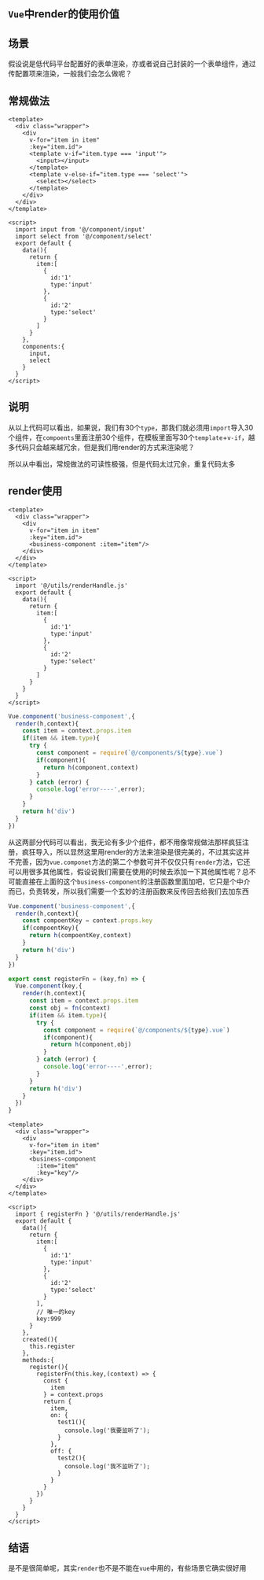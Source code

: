 ## `Vue`中render的使用价值

## 场景

假设说是低代码平台配置好的表单渲染，亦或者说自己封装的一个表单组件，通过传配置项来渲染，一般我们会怎么做呢？

## 常规做法

```vue
<template>
  <div class="wrapper">
    <div  
      v-for="item in item"
      :key="item.id">
      <template v-if="item.type === 'input'">
        <input></input>
      </template>
      <template v-else-if="item.type === 'select'">
        <select></select>
      </template>
    </div>
  </div>
</template>

<script>
  import input from '@/component/input'
  import select from '@/component/select'
  export default {
    data(){
      return {
        item:[
          {
            id:'1'
            type:'input'
          },
          {
            id:'2'
            type:'select'
          }
        ]
      }
    },
    components:{
      input,
      select
    }
  }
</script>
```

## 说明

从以上代码可以看出，如果说，我们有30个`type`，那我们就必须用`import`导入30个组件，在`compoents`里面注册30个组件，在模板里面写30个`template`+`v-if`，越多代码只会越来越冗余，但是我们用render的方式来渲染呢？

所以从中看出，常规做法的可读性极强，但是代码太过冗余，重复代码太多

## render使用

```vue
<template>
  <div class="wrapper">
    <div  
      v-for="item in item"
      :key="item.id">
      <business-component :item="item"/>
    </div>
  </div>
</template>

<script>
  import '@/utils/renderHandle.js'
  export default {
    data(){
      return {
        item:[
          {
            id:'1'
            type:'input'
          },
          {
            id:'2'
            type:'select'
          }
        ]
      }
    }
  }
</script>
```

```js
Vue.component('business-component',{
  render(h,context){
    const item = context.props.item
    if(item && item.type){
      try {
        const component = require(`@/components/${type}.vue`)
        if(component){
          return h(component,context)
        }
      } catch (error) {
        console.log('error----',error);
      }
    }
    return h('div')
  }
})
```

从这两部分代码可以看出，我无论有多少个组件，都不用像常规做法那样疯狂注册，疯狂导入，所以显然这里用render的方法来渲染是很完美的，不过其实这并不完善，因为`vue.componet`方法的第二个参数可并不仅仅只有`render`方法，它还可以用很多其他属性，假设说我们需要在使用的时候去添加一下其他属性呢？总不可能直接在上面的这个`business-component`的注册函数里面加吧，它只是个中介而已，负责转发，所以我们需要一个玄妙的注册函数来反传回去给我们去加东西

```js
Vue.component('business-component',{
  render(h,context){
    const compoentKey = context.props.key
    if(compoentKey){
      return h(compoentKey,context)
    }
    return h('div')
  }
})

export const registerFn = (key,fn) => {
  Vue.component(key,{
    render(h,context){
      const item = context.props.item
      const obj = fn(context)
      if(item && item.type){
        try {
          const component = require(`@/components/${type}.vue`)
          if(component){
            return h(component,obj)
          }
        } catch (error) {
          console.log('error----',error);
        }
      }
      return h('div')
    }
  })
}
```

```vue
<template>
  <div class="wrapper">
    <div  
      v-for="item in item"
      :key="item.id">
      <business-component 
        :item="item"
        :key="key"/>
    </div>
  </div>
</template>

<script>
  import { registerFn } '@/utils/renderHandle.js'
  export default {
    data(){
      return {
        item:[
          {
            id:'1'
            type:'input'
          },
          {
            id:'2'
            type:'select'
          }
        ],
        // 唯一的key
        key:999
      }
    },
    created(){
      this.register
    },
    methods:{
      register(){
        registerFn(this.key,(context) => {
          const {
            item
          } = context.props
          return {
            item,
            on: {
              test1(){
                console.log('我要监听了');
              }
            },
            off: {
              test2(){
                console.log('我不监听了');
              }
            }
          }
        })
      }
    }
  }
</script>

```

## 结语

是不是很简单呢，其实`render`也不是不能在`vue`中用的，有些场景它确实很好用

